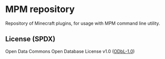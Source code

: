 # MPM repository
Repository of Minecraft plugins, for usage with MPM command line utility.

## License (SPDX)
Open Data Commons Open Database License v1.0 ([ODbL-1.0](https://opendatacommons.org/licenses/odbl/1.0/))
